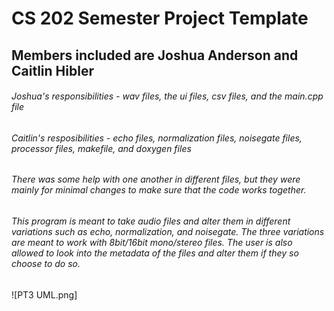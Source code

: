 # CS 202 Semester Project Template

## Members included are Joshua Anderson and Caitlin Hibler
###### Joshua's responsibilities - wav files, the ui files, csv files, and the main.cpp file
###### Caitlin's resposibilities - echo files, normalization files, noisegate files, processor files, makefile, and doxygen files
###### There was some help with one another in different files, but they were mainly for minimal changes to make sure that the code works together.
###### This program is meant to take audio files and alter them in different variations such as echo, normalization, and noisegate. The three variations are meant to work with 8bit/16bit mono/stereo files. The user is also allowed to look into the metadata of the files and alter them if they so choose to do so. 

![PT3 UML.png]

